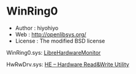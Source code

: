 # WinRing0
- Author : hiyohiyo
- Web : http://openlibsys.org/
- License : The modified BSD license

WinRing0.sys: [LibreHardwareMonitor](https://github.com/LibreHardwareMonitor/LibreHardwareMonitor)

HwRwDrv.sys: [HE – Hardware Read&Write Utility](http://hwrwdrv.phpnet.us/)
